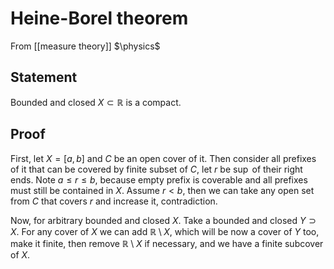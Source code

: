 # Heine-Borel theorem
From [[measure theory]]
$\physics$
## Statement
Bounded and closed $X \subset \mathbb{R}$ is a compact.

## Proof
First, let $X = [a, b]$ and $C$ be an open cover of it. Then consider all prefixes of it that can be covered by finite subset of $C$, let $r$ be $\sup$ of their right ends. Note $a \leq r \leq b$, because empty prefix is coverable and all prefixes must still be contained in $X$. Assume $r < b$, then we can take any open set from $C$ that covers $r$ and increase it, contradiction.

Now, for arbitrary bounded and closed $X$. Take a bounded and closed $Y \supset X$. For any cover of $X$ we can add $\mathbb{R} \setminus X$, which will be now a cover of $Y$ too, make it finite, then remove $\mathbb{R} \setminus X$ if necessary, and we have a finite subcover of $X$.